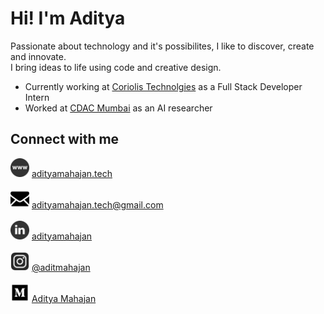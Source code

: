 # Hi! I'm Aditya

Passionate about technology and it's possibilites, I like to discover, create and innovate. <br>
I bring ideas to life using code and creative design. 

- Currently working at [Coriolis Technolgies](https://www.coriolis.co.in/) as a Full Stack Developer Intern
- Worked at [CDAC Mumbai](https://www.cdac.in/index.aspx?id=mumbai) as an AI researcher 

## Connect with me
<img src = "/assets/icons/website.png" width="30"> [adityamahajan.tech](https://adityamahajan.tech/) <br> <br>
<img src = "/assets/icons/mail2.png" width="30"> [adityamahajan.tech@gmail.com](mailto:adityamahajan.tech@gmail.com) <br> <br>
<img src = "/assets/icons/linkedin.png" width="30"> [adityamahajan](https://www.linkedin.com/in/adityamahajantech/) <br> <br>
<img src = "/assets/icons/instagram.png" width="30"> [@aditmahajan](https://www.instagram.com/aditmahajan/?hl=en) <br> <br>
<img src = "/assets/icons/medium.png" width="30"> [Aditya Mahajan](https://medium.com/@adityamahajan.tech) <br> <br>
 
